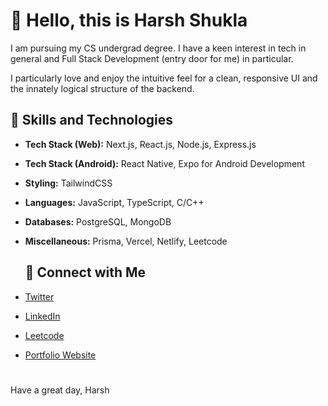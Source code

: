 # 👋 Hello, this is Harsh Shukla

I am pursuing my CS undergrad degree.
I have a keen interest in tech in general and Full Stack Development (entry door for me) in particular.

I particularly love and enjoy the intuitive feel for a clean, responsive UI and the innately logical structure of the backend.

## 💼 Skills and Technologies

- **Tech Stack (Web):** Next.js, React.js, Node.js, Express.js
- **Tech Stack (Android):** React Native, Expo for Android Development
- **Styling:** TailwindCSS
- **Languages:** JavaScript, TypeScript, C/C++
- **Databases:** PostgreSQL, MongoDB
- **Miscellaneous:** Prisma, Vercel, Netlify, Leetcode

  ## 🔗 Connect with Me

- [Twitter](https://twitter.com/PrgrmrShukla)
- [LinkedIn](https://www.linkedin.com/in/harsh-s-274277255)
- [Leetcode](https://leetcode.com/harshshukla_123)
- [Portfolio Website](https://harsh-shukla-portfolio-website.netlify.app)



#
Have a great day,
Harsh
